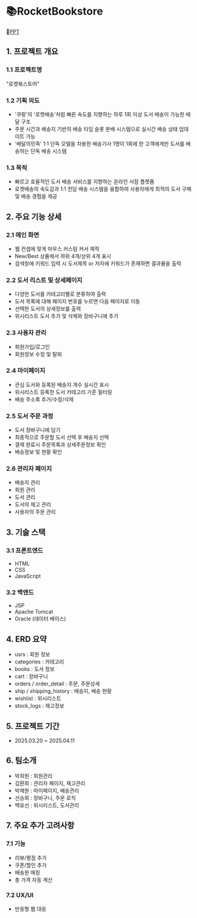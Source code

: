 # 📚RocketBookstore

🔗[PPT](https://www.figma.com/slides/iXaJEzT6wkLR1JjSfueb6t/Rocket-Bookstore?node-id=1-900&t=t5Ox4t66Id1iyKcL-1)

## 1. 프로젝트 개요

### 1.1 프로젝트명
"로켓북스토어"

### 1.2 기획 의도
- '쿠팡'의 '로켓배송'처럼 빠른 속도를 지향하는 하루 1회 이상 도서 배송이 가능한 배달 구조
- 주문 시간과 배송지 기반의 배송 타임 슬롯 분배 시스템으로 실시간 배송 상태 업데이트 가능
- '배달의민족' 1:1 단독 모델을 차용한 배송기사 1명이 1회에 한 고객에게만 도서를 배송하는 단독 배송 시스템

### 1.3 목적
- 빠르고 효율적인 도서 배송 서비스를 지향하는 온라인 서점 플랫폼
- 로켓배송의 속도감과 1:1 전담 배송 시스템을 융합하여 사용자에게 최적의 도서 구매 및 배송 경험을 제공

## 2. 주요 기능 상세

### 2.1 메인 화면
- 웹 컨셉에 맞게 마우스 커스텀 커서 제작
- New/Best 상품에서 하위 4개/상위 4개 표시
- 검색창에 키워드 입력 시 도서제목 or 저자에 키워드가 존재하면 결과물을 출력

### 2.2 도서 리스트 및 상세페이지
- 다양한 도서를 카테고리별로 분류하여 출력
- 도서 목록에 대해 페이지 번호를 누르면 다음 페이지로 이동
- 선택한 도서의 상세정보를 출력
- 위시리스트 도서 추가 및 삭제와 장바구니에 추가

### 2.3 사용자 관리
- 회원가입/로그인
- 회원정보 수정 및 탈퇴

### 2.4 마이페이지
- 관심 도서와 등록된 배송지 개수 실시간 표시
- 위시리스트 등록한 도서 카테고리 기준 필터링
- 배송 주소록 추가/수정/삭제

### 2.5 도서 주문 과정
- 도서 장바구니에 담기
- 최종적으로 주문할 도서 선택 후 배송지 선택
- 결제 완료시 주문목록과 상세주문정보 확인
- 배송정보 및 현황 확인

### 2.6 관리자 페이지
- 배송지 관리
- 회원 관리
- 도서 관리
- 도서의 재고 관리
- 사용자의 주문 관리

## 3. 기술 스택

### 3.1 프론트엔드
- HTML
- CSS
- JavaScript

### 3.2 백엔드
- JSP
- Apache Tomcat
- Oracle (데이터 베이스)

## 4. ERD 요약
- usrs : 회원 정보
- categories : 카테고리
- books : 도서 정보
- cart : 장바구니
- orders / order_detail : 주문, 주문상세
- ship / shipping_history : 배송지, 배송 현황
- wishlist : 위시리스트
- stock_logs : 재고정보

## 5. 프로젝트 기간
- 2025.03.20 ~ 2025.04.11

## 6. 팀소개
- 박희원 : 회원관리
- 김환희 : 관리자 페이지, 재고관리
- 박채원 : 마이페이지, 배송관리
- 선승희 : 장바구니, 주문 로직
- 백유선 : 위시리스트, 도서관리

## 7. 주요 추가 고려사항

### 7.1 기능
- 리뷰/평점 추가
- 쿠폰/할인 추가
- 배송원 매칭
- 총 가격 자동 계산

### 7.2 UX/UI
- 반응형 웹 대응
